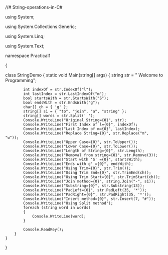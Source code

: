//# String-operations-in-C#

using System;

using System.Collections.Generic;

using System.Linq;

using System.Text;

namespace Practical1

{
   
   class StringDemo
    {
        static void Main(string[] args)
        {
            string str = " Welcome to Programming";
            
            int indexOf = str.IndexOf("l");
            int lastIndex = str.LastIndexOf("m");
            bool startsWith = str.StartsWith("S");
            bool endsWith = str.EndsWith("g");
            char[] ch = { 'g' };
            string[] s1 = { "to", "join", "a", "string" };
            string[] words = str.Split(' ');
            Console.WriteLine("Original String={0}", str);
            Console.WriteLine("First Index of l={0}", indexOf);
            Console.WriteLine("Last Index of m={0}", lastIndex);
            Console.WriteLine("Replace String={0}", str.Replace("m", "w"));
            Console.WriteLine("Upper Case={0}", str.ToUpper());
            Console.WriteLine("Lower Case={0}", str.ToLower());
            Console.WriteLine("Length of String={0}", str.Length);
            Console.WriteLine("Removal from string={0}", str.Remove(3));
            Console.WriteLine("Start with 'S' ={0}", startsWith);
            Console.WriteLine("Ends with g' ={0}", endsWith);
            Console.WriteLine("Using Trim={0}", str.Trim());
            Console.WriteLine("Using Trim End={0}", str.TrimEnd(ch));
            Console.WriteLine("Using Trim Start={0}", str.TrimStart(ch));
            Console.WriteLine("Join method={0}", string.Join("-", s1));
            Console.WriteLine("Substring={0}", str.Substring(13));
            Console.WriteLine("PadLeft={0}", str.PadLeft(35, '*'));
            Console.WriteLine("PadRight={0}", str.PadRight(35, '*'));
            Console.WriteLine("Insert method={0}", str.Insert(7, "#"));
            Console.WriteLine("Using Split method");
            foreach (string word in words)
            {
                Console.WriteLine(word);
            }

            Console.ReadKey();
        }
    }
}

